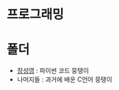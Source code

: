 # 프로그래밍
<h1>폴더</h1>
<ul>
  <li><a href = "https://github.com/www622846/programlanguage/tree/main/%EC%9E%A5%EC%84%B1%EC%98%81">장성영</a> : 파이썬 코드 뭉탱이</li>
  <li>나머지들 : 과거에 배운 C언어 뭉탱이</li>
  </ul>
